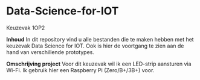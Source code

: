 # Data-Science-for-IOT
Keuzevak 1OP2

**Inhoud**
In dit repository vind u alle bestanden die te maken hebben met het keuzevak Data Science for IOT. Ook is hier de voortgang te zien aan de hand van verschillende prototypes.

**Omschrijving project**
Voor dit keuzevak wil ik een LED-strip aansturen via Wi-Fi. Ik gebruik hier een Raspberry Pi (Zero/B+/3B+) voor.
